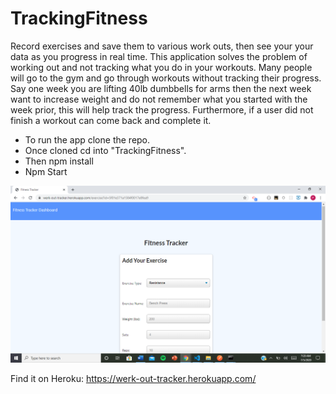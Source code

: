 # TrackingFitness
Record exercises and save them to various work outs, then see your your data as you progress in real time. 
This application solves the problem of working out and not tracking what you do in your workouts. Many people
will go to the gym and go through workouts without tracking their progress. Say one week you are lifting 40lb
dumbbells for arms then the next week want to increase weight and do not remember what you started with the
week prior, this will help track the progress. Furthermore, if a user did not finish a workout can come back
and complete it. 

* To run the app clone the repo.
* Once cloned cd into "TrackingFitness".
* Then npm install
* Npm Start

![Sample](https://github.com/philipipara/Store-App/blob/master/client/src/user/sample.png)




Find it on Heroku: https://werk-out-tracker.herokuapp.com/ 

